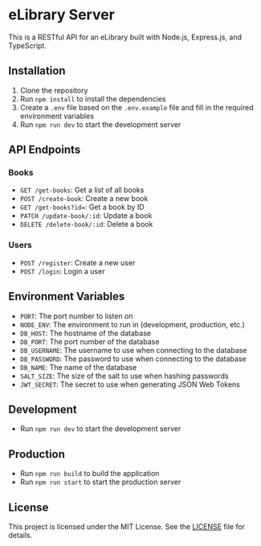 # eLibrary Server

This is a RESTful API for an eLibrary built with Node.js, Express.js, and TypeScript.

## Installation

1. Clone the repository
2. Run `npm install` to install the dependencies
3. Create a `.env` file based on the `.env.example` file and fill in the required environment variables
4. Run `npm run dev` to start the development server

## API Endpoints

### Books

-   `GET /get-books`: Get a list of all books
-   `POST /create-book`: Create a new book
-   `GET /get-books?id=`: Get a book by ID
-   `PATCH /update-book/:id`: Update a book
-   `DELETE /delete-book/:id`: Delete a book

### Users

-   `POST /register`: Create a new user
-   `POST /login`: Login a user

## Environment Variables

-   `PORT`: The port number to listen on
-   `NODE_ENV`: The environment to run in (development, production, etc.)
-   `DB_HOST`: The hostname of the database
-   `DB_PORT`: The port number of the database
-   `DB_USERNAME`: The username to use when connecting to the database
-   `DB_PASSWORD`: The password to use when connecting to the database
-   `DB_NAME`: The name of the database
-   `SALT_SIZE`: The size of the salt to use when hashing passwords
-   `JWT_SECRET`: The secret to use when generating JSON Web Tokens

## Development

-   Run `npm run dev` to start the development server

## Production

-   Run `npm run build` to build the application
-   Run `npm run start` to start the production server

## License

This project is licensed under the MIT License. See the [LICENSE](LICENSE) file for details.
